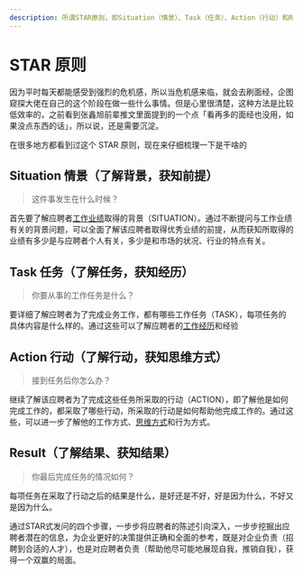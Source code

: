 ```yaml
---
description: 所谓STAR原则，即Situation（情景）、Task（任务）、Action（行动）和Result（结果）四个英文单词的首字母组合。
---
```


# STAR 原则

因为平时每天都能感受到强烈的危机感，所以当危机感来临，就会去刷面经，企图窥探大佬在自己的这个阶段在做一些什么事情。但是心里很清楚，这种方法是比较低效率的，之前看到张鑫旭前辈推文里面提到的一个点「看再多的面经也没用，如果没点东西的话」，所以说，还是需要沉淀。

 在很多地方都看到过这个 STAR 原则，现在来仔细梳理一下是干啥的

##  Situation 情景（了解背景，获知前提）

> 这件事发生在什么时候？

首先要了解应聘者[工作业绩](https://baike.baidu.com/item/%E5%B7%A5%E4%BD%9C%E4%B8%9A%E7%BB%A9)取得的背景（SITUATION）。通过不断提问与工作业绩有关的背景问题，可以全面了解该应聘者取得优秀业绩的前提，从而获知所取得的业绩有多少是与应聘者个人有关，多少是和市场的状况、行业的特点有关。

##  Task 任务（了解任务，获知经历）

> 你要从事的工作任务是什么？

要详细了解应聘者为了完成业务工作，都有哪些工作任务（TASK），每项任务的具体内容是什么样的。通过这些可以了解应聘者的[工作经历](https://baike.baidu.com/item/%E5%B7%A5%E4%BD%9C%E7%BB%8F%E5%8E%86)和经验

##  Action 行动（了解行动，获知思维方式）

> 接到任务后你怎么办？

继续了解该应聘者为了完成这些任务所采取的行动（ACTION），即了解他是如何完成工作的，都采取了哪些行动，所采取的行动是如何帮助他完成工作的。通过这些，可以进一步了解他的工作方式、[思维方式](https://baike.baidu.com/item/%E6%80%9D%E7%BB%B4%E6%96%B9%E5%BC%8F)和行为方式。

## Result（了解结果、获知结果）

> 你最后完成任务的情况如何？

每项任务在采取了行动之后的结果是什么，是好还是不好，好是因为什么，不好又是因为什么。

通过STAR式发问的四个步骤，一步步将应聘者的陈述引向深入，一步步挖掘出应聘者潜在的信息，为企业更好的决策提供正确和全面的参考，既是对企业负责（招聘到合适的人才），也是对应聘者负责（帮助他尽可能地展现自我，推销自我），获得一个双赢的局面。

